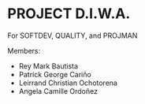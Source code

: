 # PROJECT D.I.W.A.

For SOFTDEV, QUALITY, and PROJMAN

Members:

<ul>
  <li>Rey Mark Bautista</li>
  <li>Patrick George Cariño</li>
  <li>Leirrand Christian Ochotorena</li>
  <li>Angela Camille Ordoñez</li>
</ul>
